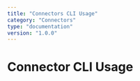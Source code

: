 ```yaml
---
title: "Connectors CLI Usage"
category: "Connectors"
type: "documentation"
version: "1.0.0"
---
```


# Connector CLI Usage
